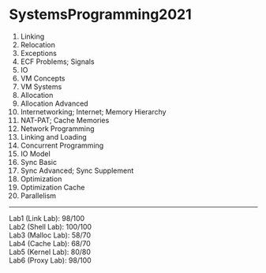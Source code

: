 # SystemsProgramming2021

1.	Linking  
2.	Relocation  
3.	Exceptions  
4.	ECF Problems; Signals  
5.	IO  
6.	VM Concepts
7.	VM Systems  
8.	Allocation
9.	Allocation Advanced  
10.	Internetworking; Internet; Memory Hierarchy  
11.	NAT-PAT; Cache Memories  
12.	Network Programming  
13.	Linking and Loading  
14.	Concurrent Programming  
15.	IO Model  
16.	Sync Basic  
17.	Sync Advanced; Sync Supplement  
18.	Optimization  
19.	Optimization Cache  
20.	Parallelism  
---
Lab1 (Link Lab): 98/100  
Lab2 (Shell Lab): 100/100  
Lab3 (Malloc Lab): 58/70  
Lab4 (Cache Lab): 68/70  
Lab5 (Kernel Lab): 80/80  
Lab6 (Proxy Lab): 98/100  

